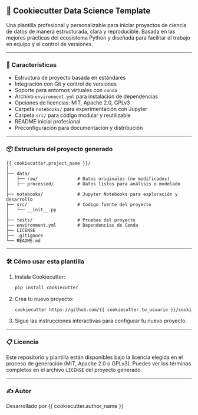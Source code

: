 ## 💪 Cookiecutter Data Science Template

Una plantilla profesional y personalizable para iniciar proyectos de ciencia de datos de manera estructurada, clara y reproducible. Basada en las mejores prácticas del ecosistema Python y diseñada para facilitar el trabajo en equipo y el control de versiones.

---

### 🚀 Características

- Estructura de proyecto basada en estándares
- Integración con Git y control de versiones
- Soporte para entornos virtuales con `conda`
- Archivo `environment.yml` para instalación de dependencias
- Opciones de licencias: MIT, Apache 2.0, GPLv3
- Carpeta `notebooks/` para experimentación con Jupyter
- Carpeta `src/` para código modular y reutilizable
- README inicial profesional
- Preconfiguración para documentación y distribución

---

### 📦 Estructura del proyecto generado

```
{{ cookiecutter.project_name }}/
│
├── data/
│   ├── raw/               # Datos originales (no modificados)
│   ├── processed/         # Datos listos para análisis o modelado
│
├── notebooks/             # Jupyter Notebooks para exploración y desarrollo
├── src/                   # Código fuente del proyecto
│   └── __init__.py
│
├── tests/                 # Pruebas del proyecto
├── environment.yml        # Dependencias de Conda
├── LICENSE
├── .gitignore
└── README.md
```

---

### 🛠️ Cómo usar esta plantilla

1. Instala Cookiecutter:
   ```bash
   pip install cookiecutter
   ```

2. Crea tu nuevo proyecto:
   ```bash
   cookiecutter https://github.com/{{ cookiecutter.tu_usuario }}/cookiecutter-data-science-template
   ```

3. Sigue las instrucciones interactivas para configurar tu nuevo proyecto.

---

### 📋 Licencia

Este repositorio y plantilla están disponibles bajo la licencia elegida en el proceso de generación (MIT, Apache 2.0 o GPLv3). Puedes ver los términos completos en el archivo `LICENSE` del proyecto generado.

---

### ✍️ Autor

Desarrollado por {{ cookiecutter.author_name }}